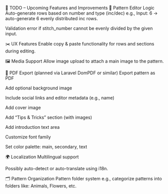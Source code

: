 📝 TODO – Upcoming Features and Improvements
🧶 Pattern Editor Logic
 Auto-generate rows based on number and type (inc/dec)
e.g., Input: 6 → auto-generate 6 evenly distributed inc rows.

 Validation error if stitch_number cannot be evenly divided by the given input.

✂️ UX Features
 Enable copy & paste functionality for rows and sections during editing.

🖼️ Media Support
 Allow image upload to attach a main image to the pattern.

📄 PDF Export (planned via Laravel DomPDF or similar)
 Export pattern as PDF

 Add optional background image

 Include social links and editor metadata (e.g., name)

 Add cover image

 Add “Tips & Tricks” section (with images)

 Add introduction text area

 Customize font family

 Set color palette: main, secondary, text

🌍 Localization
 Multilingual support

 Possibly auto-detect or auto-translate using i18n.

🗂️ Pattern Organization
 Pattern folder system
e.g., categorize patterns into folders like: Animals, Flowers, etc.